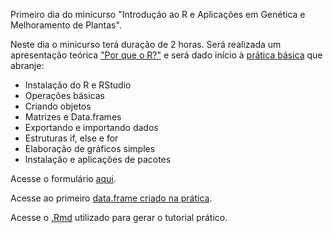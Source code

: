 Primeiro dia do minicurso "Introdução ao R e Aplicações em Genética e Melhoramento de Plantas".

Neste dia o minicurso terá duração de 2 horas. Será realizada um apresentação teórica ["Por que o R?"](teoricas_2017/Why_R.html) e será dado início à [prática básica](praticas_2017/Pratica_basica.html) que abranje:

* Instalação do R e RStudio
* Operações básicas
* Criando objetos
* Matrizes e Data.frames
* Exportando e importando dados
* Estruturas if, else e for
* Elaboração de gráficos simples
* Instalação e aplicações de pacotes

Acesse o formulário [aqui](https://goo.gl/forms/i4z2alUTFgfppCIl2).

Acesse ao primeiro [data.frame criado na prática](pratica_2017/campo1_data_frame.RData).

Acesse o [.Rmd](pratica_2017/Pratica_basica.Rmd) utilizado para gerar o tutorial prático.
